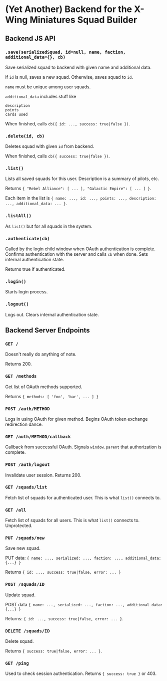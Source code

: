 (Yet Another) Backend for the X-Wing Miniatures Squad Builder
=============================================================

Backend JS API
--------------
### `.save(serializedSquad, id=null, name, faction, additional_data={}, cb)`
Save serialized squad to backend with given name and additional data.

If `id` is null, saves a new squad.  Otherwise, saves squad to `id`.

`name` must be unique among user squads.

`additional_data` includes stuff like

    description
    points
    cards used

When finished, calls `cb({ id: ..., success: true|false })`.

### `.delete(id, cb)`
Deletes squad with given `id` from backend.

When finished, calls `cb({ success: true|false })`.

### `.list()`
Lists all saved squads for this user.  Description is a summary of pilots, etc.

Returns `{ "Rebel Alliance": [ ... ], "Galactic Empire": [ ... ] }`.

Each item in the list is `{ name: ..., id: ..., points: ..., description: ..., additional_data: ... }`.

### `.listAll()`
As `list()` but for all squads in the system.

### `.authenticate(cb)`
Called by the login child window when OAuth authentication is complete.  Confirms authentication with the server and calls `cb` when done.  Sets internal authentication state.

Returns true if authenticated.

### `.login()`
Starts login process.

### `.logout()`
Logs out.  Clears internal authentication state.

Backend Server Endpoints
------------------------
### `GET /`
Doesn't really do anything of note.

Returns 200.

### `GET /methods`
Get list of OAuth methods supported.

Returns `{ methods: [ 'foo', 'bar', ... ] }`

### `POST /auth/METHOD`
Logs in using OAuth for given method.  Begins OAuth token exchange redirection dance.

### `GET /auth/METHOD/callback`
Callback from successful OAuth.  Signals `window.parent` that authorization is complete.

### `POST /auth/logout`
Invalidate user session.  Returns 200.

### `GET /squads/list`
Fetch list of squads for authenticated user.  This is what `list()` connects to.

### `GET /all`
Fetch list of squads for all users.  This is what `list()` connects to.  Unprotected.

### `PUT /squads/new`
Save new squad.

PUT data: `{ name: ..., serialized: ..., faction: ..., additional_data: {...} }`

Returns `{ id: ..., success: true|false, error: ... }`

### `POST /squads/ID`
Update squad.

POST data `{ name: ..., serialized: ..., faction: ..., additional_data: {...} }`

Returns: `{ id: ..., success: true|false, error: ... }`.

### `DELETE /squads/ID`
Delete squad.

Returns `{ success: true|false, error: ... }`.

### `GET /ping`
Used to check session authentication.  Returns `{ success: true }` or 403.
